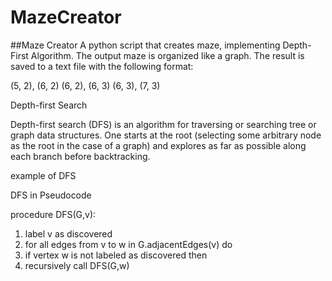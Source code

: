 # MazeCreator

##Maze Creator A python script that creates maze, implementing Depth-First Algorithm. The output maze is organized like a graph. The result is saved to a text file with the following format:

(5, 2), (6, 2)
(6, 2), (6, 3)
(6, 3), (7, 3)

Depth-first Search

Depth-first search (DFS) is an algorithm for traversing or searching tree or graph data structures. One starts at the root (selecting some arbitrary node as the root in the case of a graph) and explores as far as possible along each branch before backtracking.

example of DFS

DFS in Pseudocode

procedure DFS(G,v):
1) label v as discovered
2) for all edges from v to w in G.adjacentEdges(v) do
3) if vertex w is not labeled as discovered then
4) recursively call DFS(G,w)
